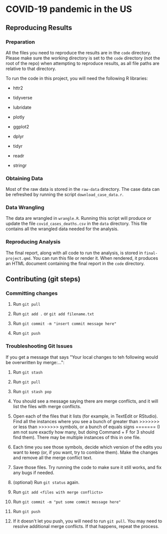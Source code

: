 # COVID-19 pandemic in the US

## Reproducing Results

### Preparation

All the files you need to reproduce the results are in the `code` directory. Please make sure the working directory is set to the `code` directory (not the root of the repo) when attempting to reproduce results, as all file paths are relative to that directory.

To run the code in this project, you will need the following R libraries:

* httr2

* tidyverse

* lubridate

* plotly

* ggplot2

* dplyr

* tidyr

* readr

* stringr

### Obtaining Data

Most of the raw data is stored in the `raw-data` directory. The case data can be refreshed by running the script `download_case_data.r`.

### Data Wrangling

The data are wrangled in `wrangle.R`. Running this script will produce or update the file `covid_cases_deaths.csv` in the `data` directory. This file contains all the wrangled data needed for the analysis.

### Reproducing Analysis

The final report, along with all code to run the analysis, is stored in `final-project.qmd`. You can run this file or render it. When rendered, it produces an HTML document containing the final report in the `code` directory.

## Contributing (git steps)

### Committing changes

1. Run `git pull`

2. Run `git add .` or `git add filename.txt`

3. Run `git commit -m "insert commit message here"`

4. Run `git push`

### Troubleshooting Git Issues

If you get a message that says "Your local changes to teh following would be overwritten by merge:...":

1. Run `git stash`

2. Run `git pull`

3. Run `git stash pop`

4. You should see a message saying there are merge conflicts, and it will list the files with merge conflicts.

5. Open each of the files that it lists (for example, in TextEdit or RStudio). Find all the instances where you see a bunch of greater than >>>>>>> or less than >>>>>>> symbols, or a bunch of equals signs ======= (I am not sure exactly how many, but doing Command + F for 3 should find them). There may be multiple instances of this in one file.

6. Each time you see those symbols, decide which version of the edits you want to keep (or, if you want, try to combine them). Make the changes and remove all the merge conflict text.

7. Save those files. Try running the code to make sure it still works, and fix any bugs if needed.

8. (optional) Run `git status` again.

9. Run `git add <files with merge conflicts>`

10. Run `git commit -m "put some commit message here"`

11. Run `git push`

12. If it doesn't let you push, you will need to run `git pull`. You may need to resolve additional merge conflicts. If that happens, repeat the process.

